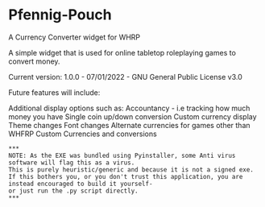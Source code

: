 # Pfennig-Pouch
A Currency Converter widget for WHRP


A simple widget that is used for online tabletop roleplaying games to convert money.

Current version: 1.0.0 - 07/01/2022 - GNU General Public License v3.0


Future features will include:

  Additional display options such as:
    Accountancy - i.e tracking how much money you have
    Single coin up/down conversion
    Custom currency display
    Theme changes
    Font changes
    Alternate currencies for games other than WHFRP
    Custom Currencies and conversions
    
    ***
    NOTE: As the EXE was bundled using Pyinstaller, some Anti virus software will flag this as a virus. 
    This is purely heuristic/generic and because it is not a signed exe.
    If this bothers you, or you don't trust this application, you are instead encouraged to build it yourself-
    or just run the .py script directly.
    ***
